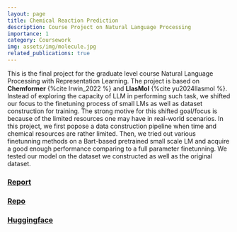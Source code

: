 ```yaml
---
layout: page
title: Chemical Reaction Prediction
description: Course Project on Natural Language Processing
importance: 1
category: Coursework
img: assets/img/molecule.jpg
related_publications: true
---
```


This is the final project for the graduate level course Natural Language Processing with Representation Learning. The project is based on **Chemformer** {%cite Irwin_2022 %} and **LlasMol** {%cite yu2024llasmol %}. Instead of exploring the capacity of LLM in performing such task, we shifted our focus to the finetuning process of small LMs as well as dataset construction for training. The strong motive for this shifted goal/focus is because of the limited resources one may have in real-world scenarios. In this project, we first popose a data construction pipeline when time and chemical resources are rather limited. Then, we tried out various finetunning methods on a Bart-based pretrained small scale LM and acquire a good enough performance comparing to a full parameter finetunning. We tested our model on the dataset we constructed as well as the original dataset.

### [Report](/assets/pdf/NLP_final.pdf)

### [Repo](https://github.com/scaliaven/NLP_project)

### [Huggingface](https://huggingface.co/datasets/scaliaven/Ustop50k)
